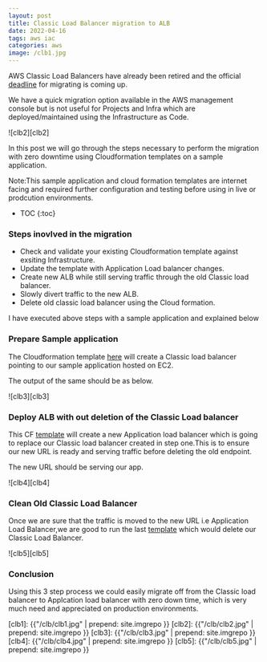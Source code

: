 ```yaml
---
layout: post
title: Classic Load Balancer migration to ALB
date: 2022-04-16
tags: aws iac
categories: aws
image: /clb1.jpg
---
```


AWS Classic Load Balancers have already been retired and the official [deadline](https://aws.amazon.com/blogs/aws/ec2-classic-is-retiring-heres-how-to-prepare/#:~:text=On%20October%2030%2C%202021%20we,Reserved%20Instances%20for%20EC2%2DClassic.) for migrating is coming up.

We have a quick migration option available in the AWS management console but is not useful for Projects and Infra which are deployed/maintained using the Infrastructure as Code.

![clb2][clb2]

In this post we will go through the steps necessary to perform the migration with zero downtime using Cloudformation templates on a sample application.

Note:This sample application and cloud formation templates are internet facing and required further configuration and testing before using in live or prodcution environments.

* TOC
{:toc}


### Steps inovlved in the migration

- Check and validate your existing Cloudformation template against exsiting Infrastructure.
- Update the template with Application Load balancer changes.
- Create new ALB while still serving traffic through the old Classic load balancer.
- Slowly divert traffic to the new ALB.
- Delete old classic load balancer using the Cloud formation.

I have executed above steps with a sample application and explained below

### Prepare Sample application

The Cloudformation template [here](https://gist.github.com/iam-j/9f20795093061aedb1763f692e34be5a) will create a Classic load balancer pointing to our sample application hosted on EC2.

The output of the same should be as below.

![clb3][clb3]

### Deploy ALB with out deletion of the Classic Load balancer

This CF [template](https://gist.github.com/iam-j/b3876fe8f5f34673db5a6ce42d21cb32) will create a new Application load balancer which is going to replace our Classic load balancer created in step one.This is to ensure our new URL is ready and serving traffic before deleting the old endpoint.

The new URL should be serving our app.

![clb4][clb4]

### Clean Old Classic Load Balancer

Once we are sure that the traffic is moved to the new URL i.e Application Load Balancer,we are good to run the last [template](https://gist.github.com/iam-j/ea936dcdd5922b76e2cd720895899a08) which would delete our Classic Load Balancer.

![clb5][clb5]

### Conclusion

Using this 3 step process we could easily migrate off from the Classic load balancer to Applcation load balancer with zero down time, which is very much need and appreciated on production environments.

[clb1]: {{"/clb/clb1.jpg" | prepend: site.imgrepo }}
[clb2]: {{"/clb/clb2.jpg" | prepend: site.imgrepo }}
[clb3]: {{"/clb/clb3.jpg" | prepend: site.imgrepo }}
[clb4]: {{"/clb/clb4.jpg" | prepend: site.imgrepo }}
[clb5]: {{"/clb/clb5.jpg" | prepend: site.imgrepo }}
